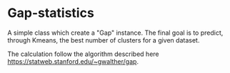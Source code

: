 # Gap-statistics

A simple class which create a "Gap" instance. The final goal is to predict, through Kmeans, the best number of clusters for a given dataset.

The calculation follow the algorithm described here https://statweb.stanford.edu/~gwalther/gap.
